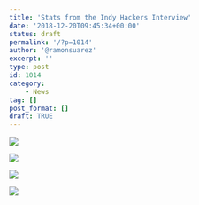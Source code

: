 ```yaml
---
title: 'Stats from the Indy Hackers Interview'
date: '2018-12-20T09:45:34+00:00'
status: draft
permalink: '/?p=1014'
author: '@ramonsuarez'
excerpt: ''
type: post
id: 1014
category:
    - News
tag: []
post_format: []
draft: TRUE
---
```

![](/uploads/2018/12/screenshot_20181220-0933343192811292733927906.jpg)

![](/uploads/2018/12/screenshot_20181220-0934072380879489800526105.jpg)

![](/uploads/2018/12/screenshot_20181220-0934302590084515753337215.jpg)

![](/uploads/2018/12/screenshot_20181220-0933454478162900417986936.jpg)